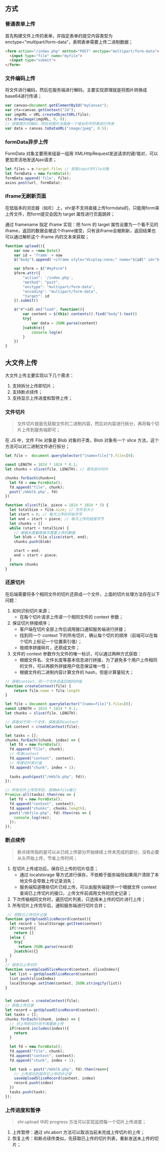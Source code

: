 ## 方式

### 普通表单上传

首先构建文件上传的表单，并指定表单的提交内容类型为 enctype="multipart/form-data"，表明表单需要上传二进制数据；

```html
<form action="/index.php" method="POST" enctype="multipart/form-data">
  <input type="file" name="myfile">
  <input type="submit">
</form>
```

### 文件编码上传

将文件进行编码，然后在服务端进行解码，主要实现原理就是将图片转换成base64进行传递；

```javascript
var canvas=document.getElementById("myCanvas");
var ctx=canvas.getContext("2d");
var imgURL = URL.createObjectURL(file);
ctx.drawImage(imgURL, 0, 0);
// 获取图片的编码，然后将图片当做是一个很长的字符串进行传递
var data = canvas.toDataURL("image/jpeg", 0.5); 
```

### formData异步上传

FormData 对象主要用来组装一组用 XMLHttpRequest发送请求的键/值对，可以更加灵活地发送Ajax请求；

```javascript
let files = e.target.files // 获取input的file对象
let formData = new FormData();
formData.append('file', file);
axios.post(url, formData);
```

### iframe无刷新页面

在低版本的浏览器（如IE）上，xhr是不支持直接上传formdata的，只能用form来上传文件，而form提交会因为 target 属性进行页面跳转；

通过 framename 指定 iframe 实现：把 form 的 target 属性设置为一个看不见的iframe，返回的数据会被这个iframe接受，只有该iframe会被刷新，返回结果也可以通过解析这个 iframe 内的文本来获取；

```javascript
function upload(){
    var now = +new Date()
    var id = 'frame' + now
    $("body").append(`<iframe style="display:none;" name="${id}" id="${id}" />`);

    var $form = $("#myForm")
    $form.attr({
        "action": '/index.php',
        "method": "post",
        "enctype": "multipart/form-data",
        "encoding": "multipart/form-data",
        "target": id
    }).submit()

    $("#"+id).on("load", function(){
        var content = $(this).contents().find("body").text()
        try{
            var data = JSON.parse(content)
        }catch(e){
            console.log(e)
        }
    })
}
```

## 大文件上传

大文件上传主要实现以下几个需求：

1. 支持拆分上传即切片；
2. 支持断点续传；
3. 支持显示上传进度和暂停上传；

### 文件切片

> 文件切片就是先获取文件的二进制内容，然后对内容进行拆分，再将每个切片上传到服务端即可；

在 JS 中，文件 File 对象是 Blob 对象的子类，Blob 对象有一个 slice 方法，这个方法可以对二进制文件进行拆分；

```javascript
let file =  document.querySelector("[name=file]").files[0];

const LENGTH = 1024 * 1024 * 0.1;
let chunks = slice(file, LENGTH); // 首先拆分切片

chunks.forEach(chunk=>{
  let fd = new FormData();
  fd.append("file", chunk);
  post('/mkblk.php', fd)
})

function slice(file, piece = 1024 * 1024 * 5) {
  let totalSize = file.size; // 文件总大小
  let start = 0; // 每次上传的开始字节
  let end = start + piece; // 每次上传的结尾字节
  let chunks = []
  while (start < totalSize) {
    // 根据长度截取每次需要上传的数据
    let blob = file.slice(start, end); 
    chunks.push(blob)

    start = end;
    end = start + piece;
  }
  return chunks
}
```

### 还原切片

在后端需要将多个相同文件的切片还原成一个文件，上面的切片处理方法存在以下问题：

1. 如何识别切片来源；
   - 在每个切片请求上传递一个相同文件的 context 参数；
2. 保证切片拼接顺序；
   - 客户端在切片全部上传后调用接口通知服务端进行拼接；
   - 找到同一个 context 下的所有切片，确认每个切片的顺序（前端可以在每个切片上标记一个位置索引值）；
   - 按顺序拼接碎片，还原成文件；
3. 文件的 context 参数作为文件的唯一标识，可以通过两种方式获取：
   - 根据文件名、文件长度等基本信息进行拼接，为了避免多个用户上传相同的文件，可以再额外拼接用户信息保证唯一性；
   - 根据文件的二进制内容计算文件的 hash，但是计算量较大；

```javascript
// 获取context，同一个文件会返回相同的值
function createContext(file) {
 	return file.name + file.length
}

let file = document.querySelector("[name=file]").files[0];
const LENGTH = 1024 * 1024 * 0.1;
let chunks = slice(file, LENGTH);

// 获取对于同一个文件，获取其的context
let context = createContext(file);

let tasks = [];
chunks.forEach((chunk, index) => {
  let fd = new FormData();
  fd.append("file", chunk);
  // 传递context
  fd.append("context", context);
  // 传递切片索引值
  fd.append("chunk", index + 1);
	
  tasks.push(post("/mkblk.php", fd));
});

// 所有切片上传完毕后，调用mkfile接口
Promise.all(tasks).then(res => {
  let fd = new FormData();
  fd.append("context", context);
  fd.append("chunks", chunks.length);
  post("/mkfile.php", fd).then(res => {
    console.log(res);
  });
});
```

### 断点续传

> 断点续传指的是可以从已经上传部分开始继续上传未完成的部分，没有必要从头开始上传，节省上传时间；

1. 在切片上传成功后，保存已上传的切片信息；
   - 通过 localstorage 等方式进行保存，不依赖于服务端但如果用户清除了本地文件会导致上传记录消失；
   - 服务端知道哪些切片已经上传，可以由服务端提供一个根据文件 context 查询已上传切片的接口，上传文件前调用文件的历史记录；
2. 下次传输相同文件时，遍历切片列表，只选择未上传的切片进行上传；
3. 所有切片上传完毕后，通知服务端进行切片合并；

```javascript
 // 获取已上传切片记录
function getUploadSliceRecord(context){
  let record = localStorage.getItem(context)
  if(!record){
    return []
  }else {
    try{
      return JSON.parse(record)
    }catch(e){}
  }
}
// 保存已上传切片
function saveUploadSliceRecord(context, sliceIndex){
  let list = getUploadSliceRecord(context)
  list.push(sliceIndex)
  localStorage.setItem(context, JSON.stringify(list))
}


let context = createContext(file);
// 获取上传记录
let record = getUploadSliceRecord(context);
let tasks = [];
chunks.forEach((chunk, index) => {
  // 已上传的切片则不再重新上传
  if(record.includes(index)){
    return
  }
	
  let fd = new FormData();
  fd.append("file", chunk);
  fd.append("context", context);
  fd.append("chunk", index + 1);

  let task = post("/mkblk.php", fd).then(res=>{
    // 上传成功后保存已上传切片记录
    saveUploadSliceRecord(context, index)
    record.push(index)
  })
  tasks.push(task);
});
```

### 上传进度和暂停

>  xhr.upload 中的 progress 方法可以实现监控每一个切片上传进度；

1. 上传暂停：通过 xhr.abort 方法可以取消当前未完成上传切片的上传；
2. 恢复上传：和断点续传类似，先获取已上传的切片列表，重新发送未上传的切片；

